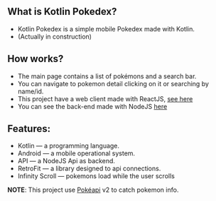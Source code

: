 ## What is Kotlin Pokedex?
 - Kotlin Pokedex is a simple mobile Pokedex made with Kotlin.
 - (Actually in construction)
 
 ## How works?
 - The main page contains a list of pokémons and a search bar. 
 - You can navigate to pokemon detail clicking on it or searching by name/id.
 - This project have a web client made with ReactJS, [see here](https://pedro-pokedex.netlify.com)
 - You can see the back-end made with NodeJS [here](https://github.com/romaniaph/react-pokedex-server)

  ## Features: 
 - Kotlin — a programming language.
 - Android — a mobile operational system.
 - API — a NodeJS Api as backend.
 - RetroFit — a library designed to api connections.
 - Infinity Scroll — pokemons load while the user scrolls
 
 **NOTE**: This project use [Pokéapi](https://pokeapi.co/) v2 to catch pokemon info. 
